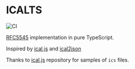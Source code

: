 ICALTS
============

![CI](https://github.com/eugenehp/icalts/workflows/CI/badge.svg?branch=main)


[RFC5545](https://tools.ietf.org/html/rfc5545) implementation in pure TypeScript.

Inspired by [ical.js](https://github.com/mozilla-comm/ical.js#readme) and [ical2json](https://github.com/adrianlee44/ical2json)


Thanks to [ical.js](https://github.com/mozilla-comm/ical.js/tree/master/samples) repository for samples of `ics` files.